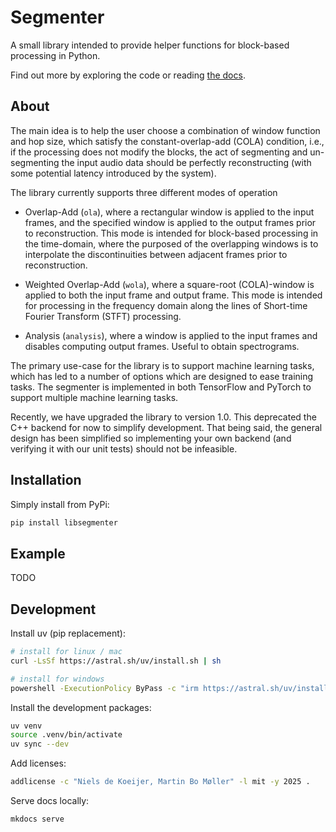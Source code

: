 # Segmenter
A small library intended to provide helper functions for block-based processing 
in Python. 

Find out more by exploring the code or reading [the docs](https://nielsdekoeijer.github.io/libsegmenter/).

## About
The main idea is to help the user choose a combination of window function and 
hop size, which satisfy the constant-overlap-add (COLA) condition, i.e., 
if the processing does not modify the blocks, the act of segmenting and 
un-segmenting the input audio data should be perfectly reconstructing 
(with some potential latency introduced by the system).

The library currently supports three  different modes of operation

- Overlap-Add (`ola`), where a rectangular window is applied to the input 
    frames, and the specified window is applied to the output frames prior to 
    reconstruction. This mode is intended for block-based processing in the 
    time-domain, where the purposed of the overlapping windows is to 
    interpolate the discontinuities between adjacent frames prior to 
    reconstruction.

- Weighted Overlap-Add (`wola`), where a square-root (COLA)-window is applied 
    to both the input frame and output frame. This mode is intended for 
    processing in the frequency domain along the lines of Short-time Fourier 
    Transform (STFT) processing.

- Analysis (`analysis`), where a window is applied to the input frames and
    disables computing output frames. Useful to obtain spectrograms.

The primary use-case for the library is to support machine learning tasks, 
which has led to a number of options which are designed to ease training tasks.
The segmenter is implemented in both TensorFlow and PyTorch to support multiple 
machine learning tasks. 

Recently, we have upgraded the library to version 1.0. This deprecated the 
C++ backend for now to simplify development. That being said, the general design
has been simplified so implementing your own backend (and verifying it with our
unit tests) should not be infeasible.

## Installation
Simply install from PyPi:
```bash
pip install libsegmenter
```

## Example
TODO

## Development
Install uv (pip replacement):
```bash
# install for linux / mac
curl -LsSf https://astral.sh/uv/install.sh | sh

# install for windows
powershell -ExecutionPolicy ByPass -c "irm https://astral.sh/uv/install.ps1 | iex"
```

Install the development packages:
```bash
uv venv
source .venv/bin/activate
uv sync --dev
```

Add licenses:
```bash
addlicense -c "Niels de Koeijer, Martin Bo Møller" -l mit -y 2025 .
```

Serve docs locally:
```bash
mkdocs serve
```
